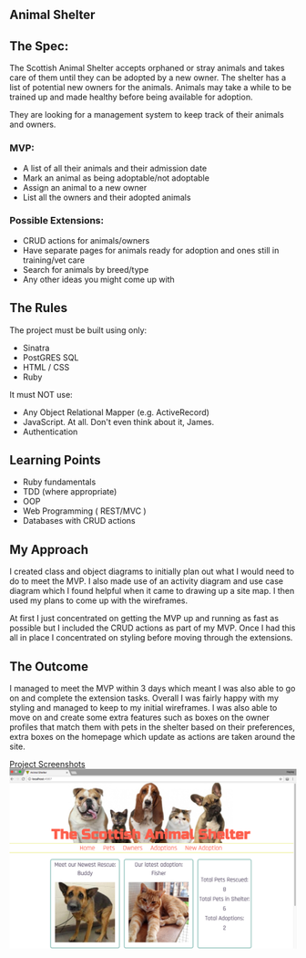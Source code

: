 ## Animal Shelter
## The Spec:

The Scottish Animal Shelter accepts orphaned or stray animals and takes care of them until they can be adopted by a new owner. The shelter has a list of potential new owners for the animals. Animals may take a while to be trained up and made healthy before being available for adoption.

They are looking for a management system to keep track of their animals and owners.

### MVP:

 - A list of all their animals and their admission date
 - Mark an animal as being adoptable/not adoptable
 - Assign an animal to a new owner
 - List all the owners and their adopted animals

### Possible Extensions:

 - CRUD actions for animals/owners
 - Have separate pages for animals ready for adoption and ones still in training/vet care
 - Search for animals by breed/type
 - Any other ideas you might come up with
 
## The Rules

The project must be built using only:
  - Sinatra
  - PostGRES SQL
  - HTML / CSS
  - Ruby

It must NOT use:
  - Any Object Relational Mapper (e.g. ActiveRecord)
  - JavaScript. At all. Don't even think about it, James.
  - Authentication

## Learning Points

- Ruby fundamentals
- TDD (where appropriate)
- OOP
- Web Programming ( REST/MVC )
- Databases with CRUD actions

## My Approach

I created class and object diagrams to initially plan out what I would need to do to meet the MVP. I also made use of an activity diagram and use case diagram which I found helpful when it came to drawing up a site map. I then used my plans to come up with the wireframes.

At first I just concentrated on getting the MVP up and running as fast as possible but I included the CRUD actions as part of my MVP. Once I had this all in place I concentrated on styling before moving through the extensions. 

## The Outcome

I managed to meet the MVP within 3 days which meant I was also able to go on and complete the extension tasks. Overall I was fairly happy with my styling and managed to keep to my initial wireframes. I was also able to move on and create some extra features such as boxes on the owner profiles that match them with pets in the shelter based on their preferences, extra boxes on the homepage which update as actions are taken around the site.

[Project Screenshots](https://github.com/hdpuk86/Animal_shelter/tree/master/screenshots)
![homepage screenshot](https://github.com/hdpuk86/Animal_shelter/blob/master/screenshots/Homepage.png "Homepage Image")
